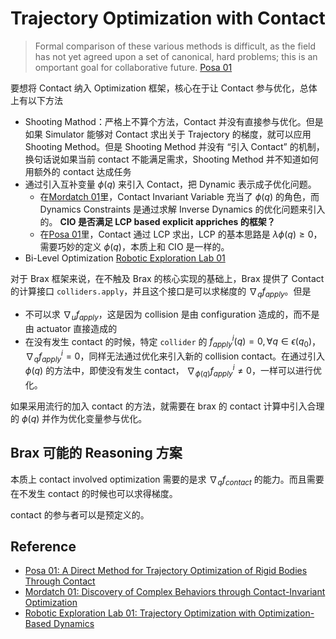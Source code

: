 # Trajectory Optimization with Contact

> Formal comparison of these various methods is difficult, as the field has not yet agreed upon a set of canonical, hard problems; this is an omportant goal for collaborative future. [Posa 01]

要想将 Contact 纳入 Optimization 框架，核心在于让 Contact 参与优化，总体上有以下方法
- Shooting Mathod：严格上不算个方法，Contact 并没有直接参与优化。但是如果 Simulator 能够对 Contact 求出关于 Trajectory 的梯度，就可以应用 Shooting Method。但是 Shooting Method 并没有 “引入 Contact” 的机制，换句话说如果当前 contact 不能满足需求，Shooting Method 并不知道如何用额外的 contact 达成任务
- 通过引入互补变量 $\phi(q)$ 来引入 Contact，把 Dynamic 表示成子优化问题。
  - 在[Mordatch 01]里，Contact Invariant Variable 充当了 $\phi(q)$ 的角色，而 Dynamics Constraints 是通过求解 Inverse Dynamics 的优化问题来引入的。 **CIO 是否满足 LCP based explicit appriches 的框架？**
  - 在[Posa 01]里，Contact 通过 LCP 求出，LCP 的基本思路是 $\lambda\phi(q)\geq 0$，需要巧妙的定义 $\phi(q)$，本质上和 CIO 是一样的。
- Bi-Level Optimization [Robotic Exploration Lab 01]

对于 Brax 框架来说，在不触及 Brax 的核心实现的基础上，Brax 提供了 Contact 的计算接口 `colliders.apply`，并且这个接口是可以求梯度的 $\nabla_{q} f_{apply}$。但是
- 不可以求 $\nabla_{u} f_{apply}$，这是因为 collision 是由 configuration 造成的，而不是由 actuator 直接造成的
- 在没有发生 contact 的时候，特定 `collider` 的 $f_{apply}^i(q)=0, \forall q\in \epsilon(q_0)$，$\nabla_{q} f_{apply}^i = 0$，同样无法通过优化来引入新的 collision contact。在通过引入 $\phi(q)$ 的方法中，即使没有发生 contact， $\nabla_{\phi(q)}f_{apply}^i\neq 0$，一样可以进行优化。

如果采用流行的加入 contact 的方法，就需要在 brax 的 contact 计算中引入合理的 $\phi(q)$ 并作为优化变量参与优化。

## Brax 可能的 Reasoning 方案
本质上 contact involved optimization 需要的是求 $\nabla_{q}f_{contact}$ 的能力。而且需要在不发生 contact 的时候也可以求得梯度。

contact 的参与者可以是预定义的。

## Reference
- [Posa 01: A Direct Method for Trajectory Optimization of Rigid Bodies Through Contact][Posa 01]
- [Mordatch 01: Discovery of Complex Behaviors through Contact-Invariant Optimization][Mordatch 01]
- [Robotic Exploration Lab 01: Trajectory Optimization with Optimization-Based Dynamics][Robotic Exploration Lab 01]

[Posa 01]:./2013%20A%20Direct%20Method%20for%20Trajectory%20Optimization%20of%20Rigid%20Bodies%20Through%20Contact.md 
[Mordatch 01]:./2012%20Discovery%20of%20Complex%20Behaviors%20through%20Contact-Invariant%20Optimization.md
[Robotic Exploration Lab 01]:./2021%20Trajectory%20Optimization%20with%20Optimization-Based%20Dynamics.md